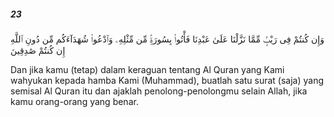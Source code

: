 ##### 23

<span class="ayah">وَإِن كُنتُمْ فِى رَيْبٍۢ مِّمَّا نَزَّلْنَا عَلَىٰ عَبْدِنَا فَأْتُوا۟ بِسُورَةٍۢ مِّن مِّثْلِهِۦ وَٱدْعُوا۟ شُهَدَآءَكُم مِّن دُونِ ٱللَّهِ إِن كُنتُمْ صَٰدِقِينَ</span>

<span class="ayah_translation">Dan jika kamu (tetap) dalam keraguan tentang Al Quran yang Kami wahyukan kepada hamba Kami (Muhammad), buatlah satu surat (saja) yang semisal Al Quran itu dan ajaklah penolong-penolongmu selain Allah, jika kamu orang-orang yang benar.</span>
